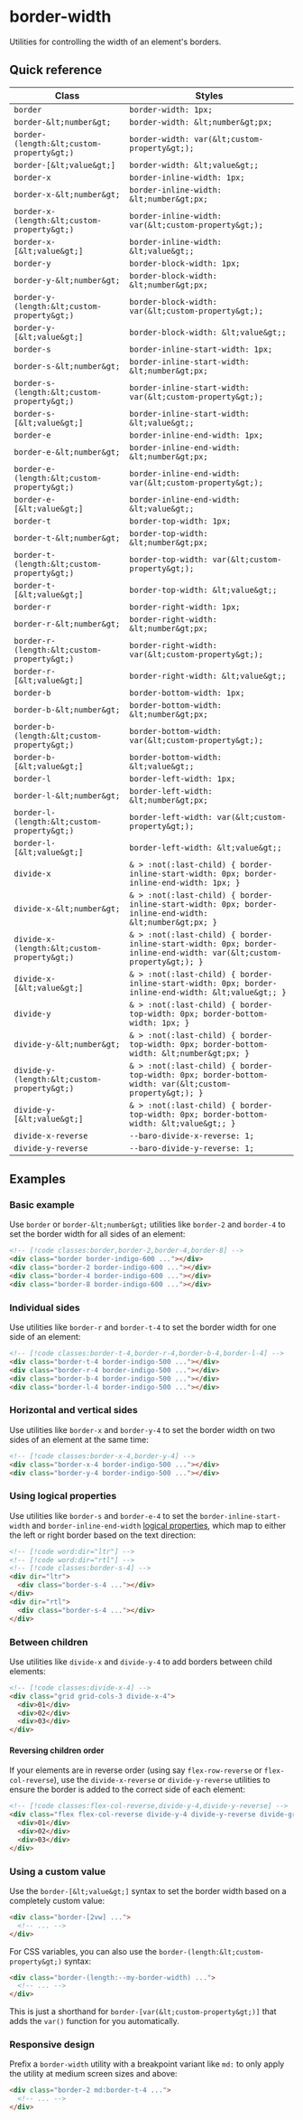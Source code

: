 # border-width

Utilities for controlling the width of an element's borders.

## Quick reference

| Class | Styles |
|---|---|
| `border` | `border-width: 1px;` |
| `border-&lt;number&gt;` | `border-width: &lt;number&gt;px;` |
| `border-(length:&lt;custom-property&gt;)` | `border-width: var(&lt;custom-property&gt;);` |
| `border-[&lt;value&gt;]` | `border-width: &lt;value&gt;;` |
| `border-x` | `border-inline-width: 1px;` |
| `border-x-&lt;number&gt;` | `border-inline-width: &lt;number&gt;px;` |
| `border-x-(length:&lt;custom-property&gt;)` | `border-inline-width: var(&lt;custom-property&gt;);` |
| `border-x-[&lt;value&gt;]` | `border-inline-width: &lt;value&gt;;` |
| `border-y` | `border-block-width: 1px;` |
| `border-y-&lt;number&gt;` | `border-block-width: &lt;number&gt;px;` |
| `border-y-(length:&lt;custom-property&gt;)` | `border-block-width: var(&lt;custom-property&gt;);` |
| `border-y-[&lt;value&gt;]` | `border-block-width: &lt;value&gt;;` |
| `border-s` | `border-inline-start-width: 1px;` |
| `border-s-&lt;number&gt;` | `border-inline-start-width: &lt;number&gt;px;` |
| `border-s-(length:&lt;custom-property&gt;)` | `border-inline-start-width: var(&lt;custom-property&gt;);` |
| `border-s-[&lt;value&gt;]` | `border-inline-start-width: &lt;value&gt;;` |
| `border-e` | `border-inline-end-width: 1px;` |
| `border-e-&lt;number&gt;` | `border-inline-end-width: &lt;number&gt;px;` |
| `border-e-(length:&lt;custom-property&gt;)` | `border-inline-end-width: var(&lt;custom-property&gt;);` |
| `border-e-[&lt;value&gt;]` | `border-inline-end-width: &lt;value&gt;;` |
| `border-t` | `border-top-width: 1px;` |
| `border-t-&lt;number&gt;` | `border-top-width: &lt;number&gt;px;` |
| `border-t-(length:&lt;custom-property&gt;)` | `border-top-width: var(&lt;custom-property&gt;);` |
| `border-t-[&lt;value&gt;]` | `border-top-width: &lt;value&gt;;` |
| `border-r` | `border-right-width: 1px;` |
| `border-r-&lt;number&gt;` | `border-right-width: &lt;number&gt;px;` |
| `border-r-(length:&lt;custom-property&gt;)` | `border-right-width: var(&lt;custom-property&gt;);` |
| `border-r-[&lt;value&gt;]` | `border-right-width: &lt;value&gt;;` |
| `border-b` | `border-bottom-width: 1px;` |
| `border-b-&lt;number&gt;` | `border-bottom-width: &lt;number&gt;px;` |
| `border-b-(length:&lt;custom-property&gt;)` | `border-bottom-width: var(&lt;custom-property&gt;);` |
| `border-b-[&lt;value&gt;]` | `border-bottom-width: &lt;value&gt;;` |
| `border-l` | `border-left-width: 1px;` |
| `border-l-&lt;number&gt;` | `border-left-width: &lt;number&gt;px;` |
| `border-l-(length:&lt;custom-property&gt;)` | `border-left-width: var(&lt;custom-property&gt;);` |
| `border-l-[&lt;value&gt;]` | `border-left-width: &lt;value&gt;;` |
| `divide-x` | `& > :not(:last-child) { border-inline-start-width: 0px; border-inline-end-width: 1px; }` |
| `divide-x-&lt;number&gt;` | `& > :not(:last-child) { border-inline-start-width: 0px; border-inline-end-width: &lt;number&gt;px; }` |
| `divide-x-(length:&lt;custom-property&gt;)` | `& > :not(:last-child) { border-inline-start-width: 0px; border-inline-end-width: var(&lt;custom-property&gt;); }` |
| `divide-x-[&lt;value&gt;]` | `& > :not(:last-child) { border-inline-start-width: 0px; border-inline-end-width: &lt;value&gt;; }` |
| `divide-y` | `& > :not(:last-child) { border-top-width: 0px; border-bottom-width: 1px; }` |
| `divide-y-&lt;number&gt;` | `& > :not(:last-child) { border-top-width: 0px; border-bottom-width: &lt;number&gt;px; }` |
| `divide-y-(length:&lt;custom-property&gt;)` | `& > :not(:last-child) { border-top-width: 0px; border-bottom-width: var(&lt;custom-property&gt;); }` |
| `divide-y-[&lt;value&gt;]` | `& > :not(:last-child) { border-top-width: 0px; border-bottom-width: &lt;value&gt;; }` |
| `divide-x-reverse` | `--baro-divide-x-reverse: 1;` |
| `divide-y-reverse` | `--baro-divide-y-reverse: 1;` |



## Examples

### Basic example

Use `border` or `border-&lt;number&gt;` utilities like `border-2` and `border-4` to set the border width for all sides of an element:

```html
<!-- [!code classes:border,border-2,border-4,border-8] -->
<div class="border border-indigo-600 ..."></div>
<div class="border-2 border-indigo-600 ..."></div>
<div class="border-4 border-indigo-600 ..."></div>
<div class="border-8 border-indigo-600 ..."></div>
```

### Individual sides

Use utilities like `border-r` and `border-t-4` to set the border width for one side of an element:

```html
<!-- [!code classes:border-t-4,border-r-4,border-b-4,border-l-4] -->
<div class="border-t-4 border-indigo-500 ..."></div>
<div class="border-r-4 border-indigo-500 ..."></div>
<div class="border-b-4 border-indigo-500 ..."></div>
<div class="border-l-4 border-indigo-500 ..."></div>
```

### Horizontal and vertical sides

Use utilities like `border-x` and `border-y-4` to set the border width on two sides of an element at the same time:

```html
<!-- [!code classes:border-x-4,border-y-4] -->
<div class="border-x-4 border-indigo-500 ..."></div>
<div class="border-y-4 border-indigo-500 ..."></div>
```

### Using logical properties

Use utilities like `border-s` and `border-e-4` to set the `border-inline-start-width` and `border-inline-end-width` [logical properties](https://developer.mozilla.org/en-US/guide/Web/CSS/CSS_Logical_Properties/Basic_concepts), which map to either the left or right border based on the text direction:

```html
<!-- [!code word:dir="ltr"] -->
<!-- [!code word:dir="rtl"] -->
<!-- [!code classes:border-s-4] -->
<div dir="ltr">
  <div class="border-s-4 ..."></div>
</div>
<div dir="rtl">
  <div class="border-s-4 ..."></div>
</div>
```

### Between children

Use utilities like `divide-x` and `divide-y-4` to add borders between child elements:

```html
<!-- [!code classes:divide-x-4] -->
<div class="grid grid-cols-3 divide-x-4">
  <div>01</div>
  <div>02</div>
  <div>03</div>
</div>
```

#### Reversing children order

If your elements are in reverse order (using say `flex-row-reverse` or `flex-col-reverse`), use the `divide-x-reverse` or `divide-y-reverse` utilities to ensure the border is added to the correct side of each element:

```html
<!-- [!code classes:flex-col-reverse,divide-y-4,divide-y-reverse] -->
<div class="flex flex-col-reverse divide-y-4 divide-y-reverse divide-gray-200">
  <div>01</div>
  <div>02</div>
  <div>03</div>
</div>
```

### Using a custom value

Use the `border-[&lt;value&gt;]` syntax to set the border width based on a completely custom value:

```html
<div class="border-[2vw] ...">
  <!-- ... -->
</div>
```

For CSS variables, you can also use the `border-(length:&lt;custom-property&gt;)` syntax:

```html
<div class="border-(length:--my-border-width) ...">
  <!-- ... -->
</div>
```

This is just a shorthand for `border-[var(&lt;custom-property&gt;)]` that adds the `var()` function for you automatically.

### Responsive design

Prefix a `border-width` utility with a breakpoint variant like `md:` to only apply the utility at medium screen sizes and above:

```html
<div class="border-2 md:border-t-4 ...">
  <!-- ... -->
</div>
```


